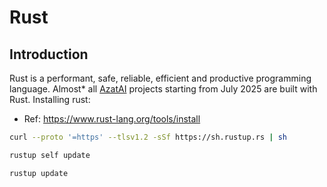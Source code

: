 # Rust

## Introduction

Rust is a performant, safe, reliable, efficient and productive programming language. Almost*
all [AzatAI](https://azat.ai) projects
starting from July 2025 are built with Rust.
Installing rust:

- Ref: https://www.rust-lang.org/tools/install

```bash
curl --proto '=https' --tlsv1.2 -sSf https://sh.rustup.rs | sh
```

```bash
rustup self update
```

```bash
rustup update
```